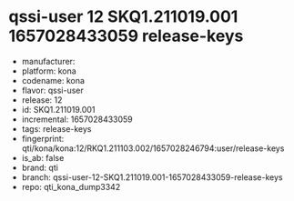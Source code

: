 # qssi-user 12 SKQ1.211019.001 1657028433059 release-keys
- manufacturer: 
- platform: kona
- codename: kona
- flavor: qssi-user
- release: 12
- id: SKQ1.211019.001
- incremental: 1657028433059
- tags: release-keys
- fingerprint: qti/kona/kona:12/RKQ1.211103.002/1657028246794:user/release-keys
- is_ab: false
- brand: qti
- branch: qssi-user-12-SKQ1.211019.001-1657028433059-release-keys
- repo: qti_kona_dump3342
